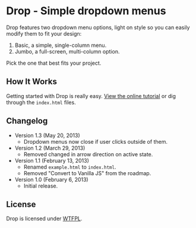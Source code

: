 # Drop - Simple dropdown menus
Drop features two dropdown menu options, light on style so you can easily modify them to fit your design:

1. Basic, a simple, single-column menu.
2. Jumbo, a full-screen, multi-column option.

Pick the one that best fits your project.

## How It Works
Getting started with Drop is really easy. [View the online tutorial](http://cferdinandi.github.com/drop/) or dig through the `index.html` files.

## Changelog
* Version 1.3 (May 20, 2013)
  * Dropdown menus now close if user clicks outside of them.
* Version 1.2 (March 29, 2013)
  * Removed changed in arrow direction on active state.
* Version 1.1 (February 13, 2013)
  * Renamed `example.html` to `index.html`.
  * Removed "Convert to Vanilla JS" from the roadmap.
* Version 1.0 (February 6, 2013)
  * Initial release.

## License
Drop is licensed under [WTFPL](http://www.wtfpl.net/).
